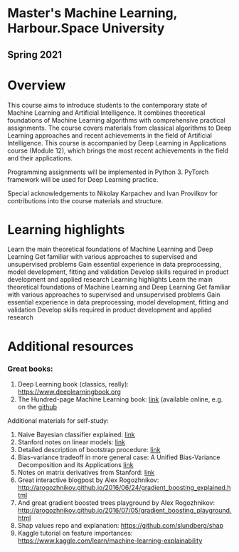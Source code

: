 # Master's Machine Learning, Harbour.Space University
## Spring 2021

# Overview
This course aims to introduce students to the contemporary state of Machine Learning and Artificial Intelligence. It combines theoretical foundations of Machine Learning algorithms with comprehensive practical assignments. The course covers materials from classical algorithms to Deep Learning approaches and recent achievements in the field of Artificial Intelligence. This course is accompanied by Deep Learning in Applications course (Module 12), which brings the most recent achievements in the field and their applications.

Programming assignments will be implemented in Python 3. PyTorch framework will be used for Deep Learning practice.

Special acknowledgements to Nikolay Karpachev and Ivan Provilkov for contributions into the course materials and structure.

# Learning highlights

Learn the main theoretical foundations of Machine Learning and Deep Learning
Get familiar with various approaches to supervised and unsupervised problems
Gain essential experience in data preprocessing, model development, fitting and validation
Develop skills required in product development and applied research
Learning highlights
Learn the main theoretical foundations of Machine Learning and Deep Learning
Get familiar with various approaches to supervised and unsupervised problems
Gain essential experience in data preprocessing, model development, fitting and validation
Develop skills required in product development and applied research
# Additional resources

### Great books:
1. Deep Learning book (classics, really): https://www.deeplearningbook.org
2. The Hundred-page Machine Learning book: [link](http://themlbook.com) (available online, e.g. on the [github](https://github.com/ZakiaSalod/The-Hundred-Page-Machine-Learning-Book)


Additional materials for self-study:
1. Naive Bayesian classifier explained: [link](https://machinelearningmastery.com/classification-as-conditional-probability-and-the-naive-bayes-algorithm/)
2. Stanford notes on linear models: [link](http://cs229.stanford.edu/notes/cs229-notes1.pdf)
3. Detailed description of bootstrap procedure: [link](http://www.math.ntu.edu.tw/~hchen/teaching/LargeSample/notes/notebootstrap.pdf)
4. Bias-variance tradeoff in more general case: A Unified Bias-Variance Decomposition and its Applications [link](https://homes.cs.washington.edu/~pedrod/papers/mlc00a.pdf)
5. Notes on matrix derivatives from Stanford: [link]( http://cs231n.stanford.edu/handouts/derivatives.pdf)
6.  Great interactive blogpost by Alex Rogozhnikov: http://arogozhnikov.github.io/2016/06/24/gradient_boosting_explained.html
7.  And great gradient boosted trees playground by Alex Rogozhnikov: http://arogozhnikov.github.io/2016/07/05/gradient_boosting_playground.html
8. Shap values repo and explanation: https://github.com/slundberg/shap
9. Kaggle tutorial on feature importances: https://www.kaggle.com/learn/machine-learning-explainability
